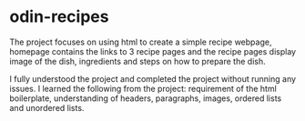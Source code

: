 # odin-recipes
The project focuses on using html to create a simple recipe webpage, homepage contains the links to 3 recipe pages and the recipe pages display image of the dish, ingredients and steps on how to prepare the dish.

I fully understood the project and completed the project without running any issues.
I learned the following from the project: requirement of the html boilerplate, understanding of headers, paragraphs, images, ordered lists and unordered lists.